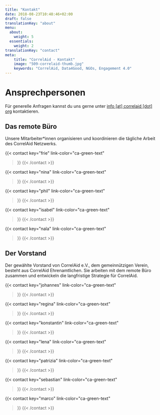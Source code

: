 ```yaml
---
title: "Kontakt"
date: 2018-08-23T10:48:46+02:00
draft: false
translationKey: "about"
menu:
  about:
    weight: 5
  essentials:
    weight: 2
translationKey: "contact"
meta:
    title: "CorrelAid - Kontakt"
    image: "509-correlaid-thumb.jpg"
    keywords: "CorrelAid, Data4Good, NGOs, Engagement 4.0"
---
```



# Ansprechpersonen
Für generelle Anfragen kannst du uns gerne unter [info [at] correlaid [dot] org](mailto:info@correlaid.org) kontaktieren.
## Das remote Büro
Unsere Mitarbeiter*innen organisieren und koordinieren die tägliche Arbeit des CorrelAid Netzwerks.

{{< contact
    key="frie"
    link-color="ca-green-text"
>}}
{{< /contact >}}

{{< contact
    key="nina"
    link-color="ca-green-text"
>}}
{{< /contact >}}
 
{{< contact
    key="phil"
    link-color="ca-green-text"
>}}
{{< /contact >}}

{{< contact
    key="isabel"
    link-color="ca-green-text"
>}}
{{< /contact >}}

{{< contact
    key="nala"
    link-color="ca-green-text"
>}}
{{< /contact >}}

## Der Vorstand
Der gewählte Vorstand von CorrelAid e.V., dem gemeinnützigen Verein, besteht aus CorrelAid Ehrenamtlichen. Sie arbeiten mit dem remote Büro zusammen und entwickeln die langfristige Strategie für CorrelAid.

{{< contact
    key="johannes"
    link-color="ca-green-text"
>}}
{{< /contact >}}

{{< contact
    key="regina"
    link-color="ca-green-text"
>}}
{{< /contact >}}


{{< contact
    key="konstantin"
    link-color="ca-green-text"
>}}
{{< /contact >}}


{{< contact
    key="lena"
    link-color="ca-green-text"
>}}
{{< /contact >}}

{{< contact
    key="patrizia"
    link-color="ca-green-text"
>}}
{{< /contact >}}


{{< contact
    key="sebastian"
    link-color="ca-green-text"
>}}
{{< /contact >}}


{{< contact
    key="marco"
    link-color="ca-green-text"
>}}
{{< /contact >}}
